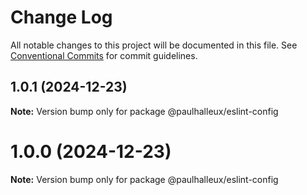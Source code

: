 # Change Log

All notable changes to this project will be documented in this file.
See [Conventional Commits](https://conventionalcommits.org) for commit guidelines.

## 1.0.1 (2024-12-23)

**Note:** Version bump only for package @paulhalleux/eslint-config





# 1.0.0 (2024-12-23)

**Note:** Version bump only for package @paulhalleux/eslint-config
